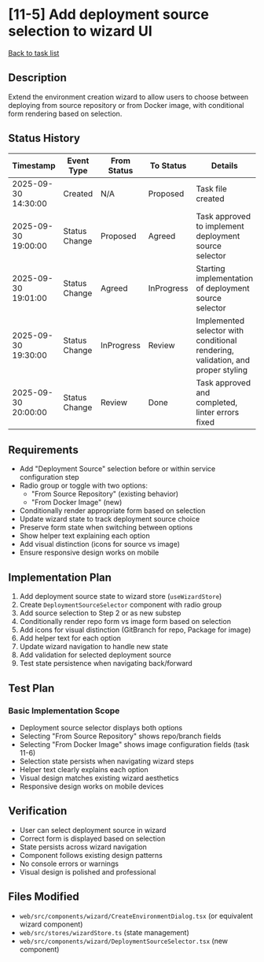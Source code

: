 # [11-5] Add deployment source selection to wizard UI

[Back to task list](./tasks.md)

## Description
Extend the environment creation wizard to allow users to choose between deploying from source repository or from Docker image, with conditional form rendering based on selection.

## Status History
| Timestamp | Event Type | From Status | To Status | Details | User |
|-----------|------------|-------------|-----------|---------|------|
| 2025-09-30 14:30:00 | Created | N/A | Proposed | Task file created | ai-agent |
| 2025-09-30 19:00:00 | Status Change | Proposed | Agreed | Task approved to implement deployment source selector | sean |
| 2025-09-30 19:01:00 | Status Change | Agreed | InProgress | Starting implementation of deployment source selector | ai-agent |
| 2025-09-30 19:30:00 | Status Change | InProgress | Review | Implemented selector with conditional rendering, validation, and proper styling | ai-agent |
| 2025-09-30 20:00:00 | Status Change | Review | Done | Task approved and completed, linter errors fixed | sean |

## Requirements
- Add "Deployment Source" selection before or within service configuration step
- Radio group or toggle with two options:
  - "From Source Repository" (existing behavior)
  - "From Docker Image" (new)
- Conditionally render appropriate form based on selection
- Update wizard state to track deployment source choice
- Preserve form state when switching between options
- Show helper text explaining each option
- Add visual distinction (icons for source vs image)
- Ensure responsive design works on mobile

## Implementation Plan
1. Add deployment source state to wizard store (`useWizardStore`)
2. Create `DeploymentSourceSelector` component with radio group
3. Add source selection to Step 2 or as new substep
4. Conditionally render repo form vs image form based on selection
5. Add icons for visual distinction (GitBranch for repo, Package for image)
6. Add helper text for each option
7. Update wizard navigation to handle new state
8. Add validation for selected deployment source
9. Test state persistence when navigating back/forward

## Test Plan
### Basic Implementation Scope
- Deployment source selector displays both options
- Selecting "From Source Repository" shows repo/branch fields
- Selecting "From Docker Image" shows image configuration fields (task 11-6)
- Selection state persists when navigating wizard steps
- Helper text clearly explains each option
- Visual design matches existing wizard aesthetics
- Responsive design works on mobile devices

## Verification
- User can select deployment source in wizard
- Correct form is displayed based on selection
- State persists across wizard navigation
- Component follows existing design patterns
- No console errors or warnings
- Visual design is polished and professional

## Files Modified
- `web/src/components/wizard/CreateEnvironmentDialog.tsx` (or equivalent wizard component)
- `web/src/stores/wizardStore.ts` (state management)
- `web/src/components/wizard/DeploymentSourceSelector.tsx` (new component)

